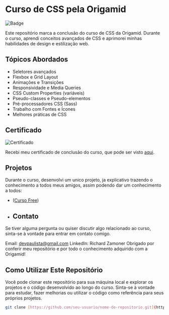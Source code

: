 # Curso de CSS pela Origamid

![Badge](https://img.shields.io/badge/Origamid-Finalizado-brightgreen)

Este repositório marca a conclusão do curso de CSS da Origamid. Durante o curso, aprendi conceitos avançados de CSS e aprimorei minhas habilidades de design e estilização web.

## Tópicos Abordados

- Seletores avançados
- Flexbox e Grid Layout
- Animações e Transições
- Responsividade e Media Queries
- CSS Custom Properties (variáveis)
- Pseudo-classes e Pseudo-elementos
- Pré-processadores CSS (Sass)
- Trabalho com Fontes e Ícones
- Melhores práticas de CSS

## Certificado

![Certificado](https://github-production-user-asset-6210df.s3.amazonaws.com/130820445/271086709-c867096b-1480-4ff2-b049-31c6edc4a8c2.png)

Recebi meu certificado de conclusão do curso, que pode ser visto [aqui](https://www.origamid.com/certificate/3d274f73).

## Projetos

Durante o curso, desenvolvi um unico projeto, ja explicativo trazendo o conhecimento a todos meus amigos, assim podendo dar um conhecimento a todos:

- ([Curso Free](https://curso-css-sand.vercel.app/))

- ## Contato
Se tiver alguma pergunta ou quiser discutir algo relacionado ao curso, sinta-se à vontade para entrar em contato comigo.

Email: devpaulista@gmail.com
LinkedIn: Richard Zamoner
Obrigado por conferir meu repositório e por todo o conhecimento adquirido com a Origamid!


## Como Utilizar Este Repositório

Você pode clonar este repositório para sua máquina local e explorar os projetos e o código desenvolvido ao longo do curso. Sinta-se à vontade para estudar, fazer melhorias ou utilizar o código como referência para seus próprios projetos.

```bash
git clone [https://github.com/seu-usuario/nome-do-repositorio.git](https://github.com/Dev-RichardZamoner/curso-css.git)


